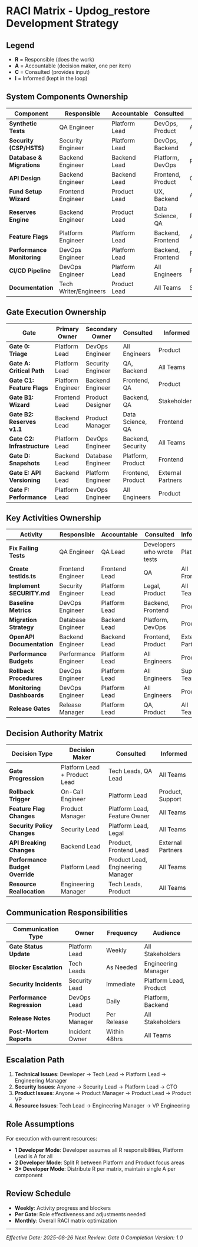 # RACI Matrix - Updog_restore Development Strategy

## Legend
- **R** = Responsible (does the work)
- **A** = Accountable (decision maker, one per item)
- **C** = Consulted (provides input)
- **I** = Informed (kept in the loop)

## System Components Ownership

| Component | Responsible | Accountable | Consulted | Informed |
|-----------|------------|-------------|-----------|----------|
| **Synthetic Tests** | QA Engineer | Platform Lead | DevOps, Product | All Teams |
| **Security (CSP/HSTS)** | Security Engineer | Platform Lead | DevOps, Backend | All Teams |
| **Database & Migrations** | Backend Engineer | Backend Lead | Platform, DevOps | Product |
| **API Design** | Backend Engineer | Backend Lead | Frontend, Product | QA |
| **Fund Setup Wizard** | Frontend Engineer | Product Lead | UX, Backend | All Teams |
| **Reserves Engine** | Backend Engineer | Product Lead | Data Science, QA | Frontend |
| **Feature Flags** | Platform Engineer | Platform Lead | Backend, Frontend | All Teams |
| **Performance Monitoring** | DevOps Engineer | Platform Lead | Backend, Frontend | Product |
| **CI/CD Pipeline** | DevOps Engineer | Platform Lead | All Engineers | Product |
| **Documentation** | Tech Writer/Engineers | Product Lead | All Teams | Stakeholders |

## Gate Execution Ownership

| Gate | Primary Owner | Secondary Owner | Consulted | Informed |
|------|--------------|-----------------|-----------|----------|
| **Gate 0: Triage** | Platform Lead | DevOps Engineer | All Engineers | Product |
| **Gate A: Critical Path** | Platform Lead | Security Engineer | QA, Backend | All Teams |
| **Gate C1: Feature Flags** | Platform Engineer | Backend Engineer | Frontend, QA | Product |
| **Gate B1: Wizard** | Frontend Lead | Product Designer | Backend, QA | Stakeholders |
| **Gate B2: Reserves v1.1** | Backend Lead | Product Manager | Data Science, QA | Frontend |
| **Gate C2: Infrastructure** | Platform Lead | DevOps Engineer | Backend, Security | All Teams |
| **Gate D: Snapshots** | Backend Lead | Database Engineer | Platform, Product | Frontend |
| **Gate E: API Versioning** | Backend Lead | Platform Engineer | Frontend, Product | External Partners |
| **Gate F: Performance** | Platform Lead | DevOps Engineer | All Engineers | Product |

## Key Activities Ownership

| Activity | Responsible | Accountable | Consulted | Informed |
|----------|------------|-------------|-----------|----------|
| **Fix Failing Tests** | QA Engineer | QA Lead | Developers who wrote tests | Platform |
| **Create testIds.ts** | Frontend Engineer | Frontend Lead | QA | All Frontend |
| **Implement SECURITY.md** | Security Engineer | Platform Lead | Legal, Product | All Teams |
| **Baseline Metrics** | DevOps Engineer | Platform Lead | Backend, Frontend | Product |
| **Migration Strategy** | Database Engineer | Backend Lead | Platform, DevOps | Product |
| **OpenAPI Documentation** | Backend Engineer | Backend Lead | Frontend, Product | External Partners |
| **Performance Budgets** | Performance Engineer | Platform Lead | All Engineers | Product |
| **Rollback Procedures** | DevOps Engineer | Platform Lead | All Engineers | Support Team |
| **Monitoring Dashboards** | DevOps Engineer | Platform Lead | All Engineers | Product |
| **Release Gates** | Release Manager | Platform Lead | QA, Product | All Teams |

## Decision Authority Matrix

| Decision Type | Decision Maker | Consulted | Informed |
|--------------|---------------|-----------|----------|
| **Gate Progression** | Platform Lead + Product Lead | Tech Leads, QA Lead | All Teams |
| **Rollback Trigger** | On-Call Engineer | Platform Lead | Product, Support |
| **Feature Flag Changes** | Product Manager | Platform Lead, Feature Owner | All Teams |
| **Security Policy Changes** | Security Lead | Platform Lead, Legal | All Teams |
| **API Breaking Changes** | Backend Lead | Product, Frontend Lead | External Partners |
| **Performance Budget Override** | Platform Lead | Product Lead, Engineering Manager | All Teams |
| **Resource Reallocation** | Engineering Manager | Tech Leads, Product | All Teams |

## Communication Responsibilities

| Communication Type | Owner | Frequency | Audience |
|-------------------|-------|-----------|----------|
| **Gate Status Update** | Platform Lead | Weekly | All Stakeholders |
| **Blocker Escalation** | Tech Leads | As Needed | Engineering Manager |
| **Security Incidents** | Security Lead | Immediate | Platform Lead, Product |
| **Performance Regression** | DevOps Lead | Daily | Platform, Backend |
| **Release Notes** | Product Manager | Per Release | All Stakeholders |
| **Post-Mortem Reports** | Incident Owner | Within 48hrs | All Teams |

## Escalation Path

1. **Technical Issues**: Developer → Tech Lead → Platform Lead → Engineering Manager
2. **Security Issues**: Anyone → Security Lead → Platform Lead → CTO
3. **Product Issues**: Anyone → Product Manager → Product Lead → Product VP
4. **Resource Issues**: Tech Lead → Engineering Manager → VP Engineering

## Role Assumptions

For execution with current resources:
- **1 Developer Mode**: Developer assumes all R responsibilities, Platform Lead is A for all
- **2 Developer Mode**: Split R between Platform and Product focus areas
- **3+ Developer Mode**: Distribute R per matrix, maintain single A per component

## Review Schedule

- **Weekly**: Activity progress and blockers
- **Per Gate**: Role effectiveness and adjustments needed
- **Monthly**: Overall RACI matrix optimization

---

*Effective Date: 2025-08-26*
*Next Review: Gate 0 Completion*
*Version: 1.0*
